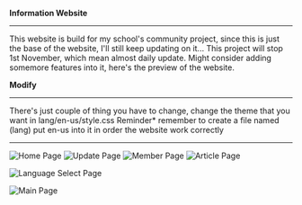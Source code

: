 **Information Website**
_______________________
This website is build for my school's community project, since this is just the base of the website, I'll still keep updating on it... This project will stop 1st November, which 
mean almost daily update. Might consider adding somemore features into it, here's the preview of the website.

**Modify**
______________
There's just couple of thing you have to change, change the theme that you want in lang/en-us/style.css
Reminder* remember to create a file named (lang) put en-us into it in order the website work correctly
______________
![Home Page](1.png)
![Update Page](4.png)
![Member Page](2.png)
![Article Page](3.png)

![Language Select Page](6.png)

![Main Page](5.png)
